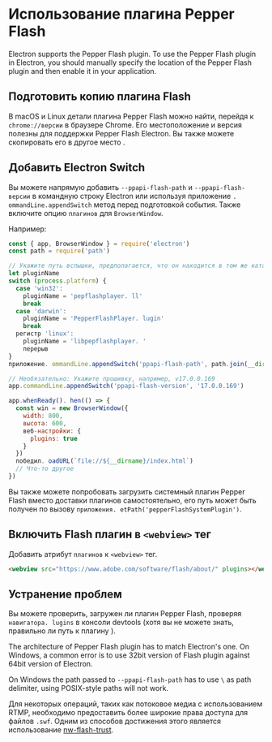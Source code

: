 # Использование плагина Pepper Flash

Electron supports the Pepper Flash plugin. To use the Pepper Flash plugin in Electron, you should manually specify the location of the Pepper Flash plugin and then enable it in your application.

## Подготовить копию плагина Flash

В macOS и Linux детали плагина Pepper Flash можно найти, перейдя к `chrome://версии` в браузере Chrome. Его местоположение и версия полезны для поддержки Pepper Flash Electron. Вы также можете скопировать его в другое место .

## Добавить Electron Switch

Вы можете напрямую добавить `--ppapi-flash-path` и `--ppapi-flash-версии` в командную строку Electron или используя приложение `. ommandLine.appendSwitch` метод перед подготовкой события. Также включите опцию `плагинов` для `BrowserWindow`.

Например:

```javascript
const { app, BrowserWindow } = require('electron')
const path = require('path')

// Укажите путь вспышки, предполагается, что он находится в том же каталоге с главным каталогом. s.
let pluginName
switch (process.platform) {
  case 'win32':
    pluginName = 'pepflashplayer. ll'
    break
  case 'darwin':
    pluginName = 'PepperFlashPlayer. lugin'
    break
  регистр 'linux':
    pluginName = 'libpepflashplayer. '
    перерыв
}
приложение. ommandLine.appendSwitch('ppapi-flash-path', path.join(__dirname, pluginName))

// Необязательно: Укажите прошивку, например, v17.0.0.169
app.commandLine.appendSwitch('ppapi-flash-version', '17.0.0.169')

app.whenReady(). hen(() => {
  const win = new BrowserWindow({
    width: 800,
    высота: 600,
    веб-настройки: {
      plugins: true
    }
  })
  победил. oadURL(`file://${__dirname}/index.html`)
  // Что-то другое
})
```

Вы также можете попробовать загрузить системный плагин Pepper Flash вместо доставки плагинов самостоятельно, его путь может быть получен по вызову `приложения. etPath('pepperFlashSystemPlugin')`.

## Включить Flash плагин в `<webview>` тег

Добавить атрибут `плагинов` к `<webview>` тег.

```html
<webview src="https://www.adobe.com/software/flash/about/" plugins></webview>
```

## Устранение проблем

Вы можете проверить, загружен ли плагин Pepper Flash, проверяя `навигатора. lugins` в консоли devtools (хотя вы не можете знать, правильно ли путь к плагину ).

The architecture of Pepper Flash plugin has to match Electron's one. On Windows, a common error is to use 32bit version of Flash plugin against 64bit version of Electron.

On Windows the path passed to `--ppapi-flash-path` has to use `\` as path delimiter, using POSIX-style paths will not work.

Для некоторых операций, таких как потоковое медиа с использованием RTMP, необходимо предоставить более широкие права доступа для файлов `.swf`. Одним из способов достижения этого является использование [nw-flash-trust](https://github.com/szwacz/nw-flash-trust).
